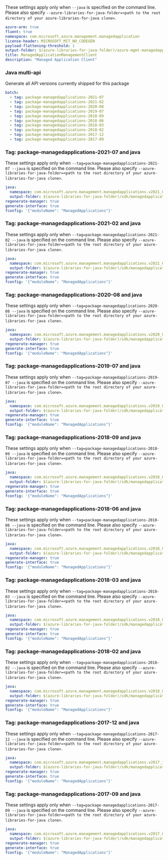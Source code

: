 
These settings apply only when `--java` is specified on the command line.
Please also specify `--azure-libraries-for-java-folder=<path to the root directory of your azure-libraries-for-java clone>`.

``` yaml $(java)
azure-arm: true
fluent: true
namespace: com.microsoft.azure.management.managedapplication
license-header: MICROSOFT_MIT_NO_CODEGEN
payload-flattening-threshold: 1
output-folder: $(azure-libraries-for-java-folder)/azure-mgmt-managedapplication
title: ManagedApplicationManagementClient
description: "Managed Application Client"
```

### Java multi-api

Generate all API versions currently shipped for this package

``` yaml $(java) && $(multiapi)
batch:
  - tag: package-managedapplications-2021-07
  - tag: package-managedapplications-2021-02
  - tag: package-managedapplications-2020-08
  - tag: package-managedapplications-2019-07
  - tag: package-managedapplications-2018-09
  - tag: package-managedapplications-2018-06
  - tag: package-managedapplications-2018-03
  - tag: package-managedapplications-2018-02
  - tag: package-managedapplications-2017-12
  - tag: package-managedapplications-2017-09
```

### Tag: package-managedapplications-2021-07 and java

These settings apply only when `--tag=package-managedapplications-2021-07 --java` is specified on the command line.
Please also specify `--azure-libraries-for-java-folder=<path to the root directory of your azure-libraries-for-java clone>`.

``` yaml $(tag) == 'package-managedapplications-2021-07' && $(java) && $(multiapi)
java:
  namespace: com.microsoft.azure.management.managedapplications.v2021_07_01
  output-folder: $(azure-libraries-for-java-folder)/sdk/managedapplications/mgmt-v2021_07_01
regenerate-manager: true
generate-interface: true
fconfig: '{"moduleName": "ManagedApplications"}'
```

### Tag: package-managedapplications-2021-02 and java

These settings apply only when `--tag=package-managedapplications-2021-02 --java` is specified on the command line.
Please also specify `--azure-libraries-for-java-folder=<path to the root directory of your azure-libraries-for-java clone>`.

``` yaml $(tag) == 'package-managedapplications-2021-02' && $(java) && $(multiapi)
java:
  namespace: com.microsoft.azure.management.managedapplications.v2021_02_01_preview
  output-folder: $(azure-libraries-for-java-folder)/sdk/managedapplications/mgmt-v2021_07_01_preview
regenerate-manager: true
generate-interface: true
fconfig: '{"moduleName": "ManagedApplications"}'
```

### Tag: package-managedapplications-2020-08 and java

These settings apply only when `--tag=package-managedapplications-2020-08 --java` is specified on the command line.
Please also specify `--azure-libraries-for-java-folder=<path to the root directory of your azure-libraries-for-java clone>`.

``` yaml $(tag) == 'package-managedapplications-2020-08' && $(java) && $(multiapi)
java:
  namespace: com.microsoft.azure.management.managedapplications.v2020_08_21_preview
  output-folder: $(azure-libraries-for-java-folder)/sdk/managedapplications/mgmt-v2020_08_21_preview
regenerate-manager: true
generate-interface: true
fconfig: '{"moduleName": "ManagedApplications"}'
```

### Tag: package-managedapplications-2019-07 and java

These settings apply only when `--tag=package-managedapplications-2019-07 --java` is specified on the command line.
Please also specify `--azure-libraries-for-java-folder=<path to the root directory of your azure-libraries-for-java clone>`.

``` yaml $(tag) == 'package-managedapplications-2019-07' && $(java) && $(multiapi)
java:
  namespace: com.microsoft.azure.management.managedapplications.v2019_07_01
  output-folder: $(azure-libraries-for-java-folder)/sdk/managedapplications/mgmt-v2019_07_01
regenerate-manager: true
generate-interface: true
fconfig: '{"moduleName": "ManagedApplications"}'
```

### Tag: package-managedapplications-2018-09 and java

These settings apply only when `--tag=package-managedapplications-2018-09 --java` is specified on the command line.
Please also specify `--azure-libraries-for-java-folder=<path to the root directory of your azure-libraries-for-java clone>`.

``` yaml $(tag) == 'package-managedapplications-2018-09' && $(java) && $(multiapi)
java:
  namespace: com.microsoft.azure.management.managedapplications.v2018_09_01_preview
  output-folder: $(azure-libraries-for-java-folder)/sdk/managedapplications/mgmt-v2018_09_01_preview
regenerate-manager: true
generate-interface: true
fconfig: '{"moduleName": "ManagedApplications"}'
```

### Tag: package-managedapplications-2018-06 and java

These settings apply only when `--tag=package-managedapplications-2018-06 --java` is specified on the command line.
Please also specify `--azure-libraries-for-java-folder=<path to the root directory of your azure-libraries-for-java clone>`.

``` yaml $(tag) == 'package-managedapplications-2018-06' && $(java) && $(multiapi)
java:
  namespace: com.microsoft.azure.management.managedapplications.v2018_06_01
  output-folder: $(azure-libraries-for-java-folder)/sdk/managedapplications/mgmt-v2018_06_01
regenerate-manager: true
generate-interface: true
fconfig: '{"moduleName": "ManagedApplications"}'
```

### Tag: package-managedapplications-2018-03 and java

These settings apply only when `--tag=package-managedapplications-2018-03 --java` is specified on the command line.
Please also specify `--azure-libraries-for-java-folder=<path to the root directory of your azure-libraries-for-java clone>`.

``` yaml $(tag) == 'package-managedapplications-2018-03' && $(java) && $(multiapi)
java:
  namespace: com.microsoft.azure.management.managedapplications.v2018_03_01
  output-folder: $(azure-libraries-for-java-folder)/sdk/managedapplications/mgmt-v2018_03_01
regenerate-manager: true
generate-interface: true
fconfig: '{"moduleName": "ManagedApplications"}'
```

### Tag: package-managedapplications-2018-02 and java

These settings apply only when `--tag=package-managedapplications-2018-02 --java` is specified on the command line.
Please also specify `--azure-libraries-for-java-folder=<path to the root directory of your azure-libraries-for-java clone>`.

``` yaml $(tag) == 'package-managedapplications-2018-02' && $(java) && $(multiapi)
java:
  namespace: com.microsoft.azure.management.managedapplications.v2018_02_01
  output-folder: $(azure-libraries-for-java-folder)/sdk/managedapplications/mgmt-v2018_02_01
regenerate-manager: true
generate-interface: true
fconfig: '{"moduleName": "ManagedApplications"}'
```

### Tag: package-managedapplications-2017-12 and java

These settings apply only when `--tag=package-managedapplications-2017-12 --java` is specified on the command line.
Please also specify `--azure-libraries-for-java-folder=<path to the root directory of your azure-libraries-for-java clone>`.

``` yaml $(tag) == 'package-managedapplications-2017-12' && $(java) && $(multiapi)
java:
  namespace: com.microsoft.azure.management.managedapplications.v2017_12_01
  output-folder: $(azure-libraries-for-java-folder)/sdk/managedapplications/mgmt-v2017_12_01
regenerate-manager: true
generate-interface: true
fconfig: '{"moduleName": "ManagedApplications"}'
```

### Tag: package-managedapplications-2017-09 and java

These settings apply only when `--tag=package-managedapplications-2017-09 --java` is specified on the command line.
Please also specify `--azure-libraries-for-java-folder=<path to the root directory of your azure-libraries-for-java clone>`.

``` yaml $(tag) == 'package-managedapplications-2017-09' && $(java) && $(multiapi)
java:
  namespace: com.microsoft.azure.management.managedapplications.v2017_09_01
  output-folder: $(azure-libraries-for-java-folder)/sdk/managedapplications/mgmt-v2017_09_01
regenerate-manager: true
generate-interface: true
fconfig: '{"moduleName": "ManagedApplications"}'
```